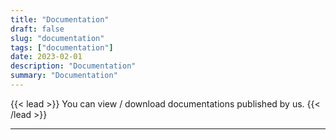 ```yaml
---
title: "Documentation"
draft: false
slug: "documentation"
tags: ["documentation"]
date: 2023-02-01
description: "Documentation"
summary: "Documentation"
---
```


{{< lead >}}
You can view / download documentations published by us.
{{< /lead >}}

---
